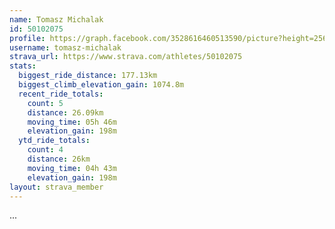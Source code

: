 ```yaml
---
name: Tomasz Michalak
id: 50102075
profile: https://graph.facebook.com/3528616460513590/picture?height=256&width=256
username: tomasz-michalak
strava_url: https://www.strava.com/athletes/50102075
stats:
  biggest_ride_distance: 177.13km
  biggest_climb_elevation_gain: 1074.8m
  recent_ride_totals:
    count: 5
    distance: 26.09km
    moving_time: 05h 46m
    elevation_gain: 198m
  ytd_ride_totals:
    count: 4
    distance: 26km
    moving_time: 04h 43m
    elevation_gain: 198m
layout: strava_member
--- 
```

...
